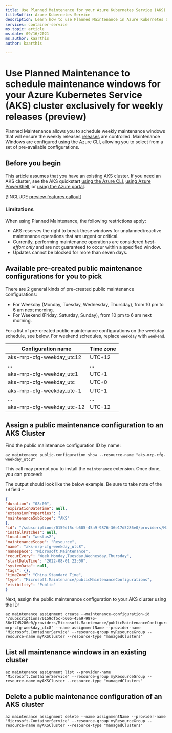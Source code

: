 ```yaml
---
title: Use Planned Maintenance for your Azure Kubernetes Service (AKS) cluster weekly releases (preview)
titleSuffix: Azure Kubernetes Service
description: Learn how to use Planned Maintenance in Azure Kubernetes Service (AKS) for cluster weekly releases
services: container-service
ms.topic: article
ms.date: 09/16/2021
ms.author: kaarthis
author: kaarthis

---
```


#  Use Planned Maintenance to schedule maintenance windows for your Azure Kubernetes Service (AKS) cluster exclusively for weekly releases (preview)

 Planned Maintenance allows you to schedule weekly maintenance windows that will ensure the weekly releases [releases] are controlled. Maintenance Windows are configured using the Azure CLI, allowing you to select from a set of pre-available configurations.

## Before you begin

This article assumes that you have an existing AKS cluster. If you need an AKS cluster, see the AKS quickstart [using the Azure CLI][aks-quickstart-cli], [using Azure PowerShell][aks-quickstart-powershell], or [using the Azure portal][aks-quickstart-portal].

[!INCLUDE [preview features callout](./includes/preview/preview-callout.md)]

### Limitations

When using Planned Maintenance, the following restrictions apply:

- AKS reserves the right to break these windows for unplanned/reactive maintenance operations that are urgent or critical.
- Currently, performing maintenance operations are considered *best-effort only* and are not guaranteed to occur within a specified window.
- Updates cannot be blocked for more than seven days.



## Available pre-created public maintenance configurations for you to pick

There are 2 general kinds of pre-created public maintenance configurations:

- For Weekday (Monday, Tuesday, Wednesday, Thursday), from 10 pm to 6 am next morning.
- For Weekend (Friday, Saturday, Sunday), from 10 pm to 6 am next morning.

For a list of pre-created public maintenance configurations on the weekday schedule, see below. For weekend schedules, replace `weekday` with `weekend`.

|Configuration name| Time zone|
|--|--|
|aks-mrp-cfg-weekday_utc12|UTC+12|
|...|...|
|aks-mrp-cfg-weekday_utc1|UTC+1|
|aks-mrp-cfg-weekday_utc|UTC+0|
|aks-mrp-cfg-weekday_utc-1|UTC-1|
|...|...|
|aks-mrp-cfg-weekday_utc-12|UTC-12|

## Assign a public maintenance configuration to an AKS Cluster

Find the public maintenance configuration ID by name:
```azurecli-interactive
az maintenance public-configuration show --resource-name "aks-mrp-cfg-weekday_utc8"
```
This call may prompt you to install the `maintenance` extension. Once done, you can proceed:

The output should look like the below example. Be sure to take note of the `id` field -
```json
{
"duration": "08:00",
"expirationDateTime": null,
"extensionProperties": {
"maintenanceSubScope": "AKS"
},
"id": "/subscriptions/0159df5c-b605-45a9-9876-36e17d5286e0/providers/Microsoft.Maintenance/publicMaintenanceConfigurations/aks-mrp-cfg-weekday_utc8",
"installPatches": null,
"location": "westus2",
"maintenanceScope": "Resource",
"name": "aks-mrp-cfg-weekday_utc8",
"namespace": "Microsoft.Maintenance",
"recurEvery": "Week Monday,Tuesday,Wednesday,Thursday",
"startDateTime": "2022-08-01 22:00",
"systemData": null,
"tags": {},
"timeZone": "China Standard Time",
"type": "Microsoft.Maintenance/publicMaintenanceConfigurations",
"visibility": "Public"
}
```

Next, assign the public maintenance configuration to your AKS cluster using the ID:
```azurecli-interactive
az maintenance assignment create --maintenance-configuration-id "/subscriptions/0159df5c-b605-45a9-9876-36e17d5286e0/providers/Microsoft.Maintenance/publicMaintenanceConfigurations/aks-mrp-cfg-weekday_utc8" --name assignmentName --provider-name "Microsoft.ContainerService" --resource-group myResourceGroup --resource-name myAKSCluster --resource-type "managedClusters"
```
## List all maintenance windows in an existing cluster
```azurecli-interactive
az maintenance assignment list --provider-name "Microsoft.ContainerService" --resource-group myResourceGroup --resource-name myAKSCluster --resource-type "managedClusters"
```

## Delete a public maintenance configuration of an AKS cluster
```azurecli-interactive
az maintenance assignment delete --name assignmentName --provider-name "Microsoft.ContainerService" --resource-group myResourceGroup --resource-name myAKSCluster --resource-type "managedClusters"
```

<!-- LINKS - Internal -->
[aks-quickstart-cli]: ./learn/quick-kubernetes-deploy-cli.md
[aks-quickstart-portal]: ./learn/quick-kubernetes-deploy-portal.md
[aks-quickstart-powershell]: ./learn/quick-kubernetes-deploy-powershell.md
[aks-support-policies]: support-policies.md
[aks-faq]: faq.md
[az-extension-add]: /cli/azure/extension#az_extension_add
[az-extension-update]: /cli/azure/extension#az_extension_update
[az-feature-list]: /cli/azure/feature#az_feature_list
[az-feature-register]: /cli/azure/feature#az_feature_register
[az-aks-install-cli]: /cli/azure/aks#az_aks_install_cli
[az-provider-register]: /cli/azure/provider#az_provider_register
[aks-upgrade]: upgrade-cluster.md
[releases]:release-tracker.md